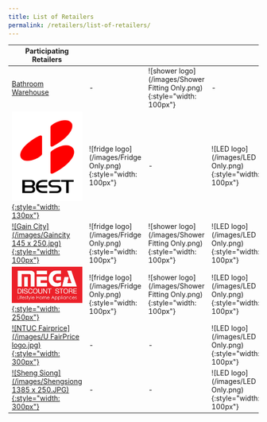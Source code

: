 ```yaml
---
title: List of Retailers
permalink: /retailers/list-of-retailers/
---
```


| Participating Retailers |       |          |                |
|-|-|-|-|
| [Bathroom Warehouse](https://bathroomwarehouse.com.sg/contact/) |-|![shower logo](/images/Shower Fitting Only.png){:style="width: 100px"}|-
| [![Best Denki](/images/bestdenki.jpg){:style="width: 130px"}](https://www.bestdenki.com.sg/store-locator) | ![fridge logo](/images/Fridge Only.png){:style="width: 100px"} |-|![LED logo](/images/LED Only.png){:style="width: 100px"}
| [![Gain City](/images/Gaincity 145 x 250.jpg){:style="width: 100px"}](https://www.gaincity.com/customer-service/store-locations) | ![fridge logo](/images/Fridge Only.png){:style="width: 100px"} |![shower logo](/images/Shower Fitting Only.png){:style="width: 100px"}|![LED logo](/images/LED Only.png){:style="width: 100px"}
| [![Mega Discount Store](/images/megadiscountstore.png){:style="width: 250px"}](https://megadiscountstore.com.sg/pages/contact-us) |![fridge logo](/images/Fridge Only.png){:style="width: 100px"} |![shower logo](/images/Shower Fitting Only.png){:style="width: 100px"}|![LED logo](/images/LED Only.png){:style="width: 100px"}
| [![NTUC Fairprice](/images/U FairPrice logo.jpg){:style="width: 300px"}](https://www.fairprice.com.sg/store-locator) |-|-|![LED logo](/images/LED Only.png){:style="width: 100px"}
| [![Sheng Siong](/images/Shengsiong 1385 x 250.JPG){:style="width: 300px"}](https://corporate.shengsiong.com.sg/store-locator/) |-|-|![LED logo](/images/LED Only.png){:style="width: 100px"}
